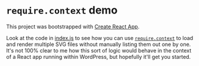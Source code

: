 # `require.context` demo

This project was bootstrapped with [Create React App](https://github.com/facebook/create-react-app).

Look at the code in [index.js](./src/index.js) to see how you can use [`require.context`](https://webpack.js.org/guides/dependency-management/#requirecontext) to load and render multiple SVG files without manually listing them out one by one. It's not 100% clear to me how this sort of logic would behave in the context of a React app running within WordPress, but hopefully it'll get you started.
